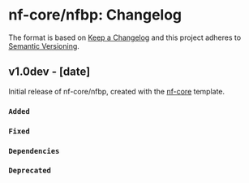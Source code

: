 # nf-core/nfbp: Changelog

The format is based on [Keep a Changelog](https://keepachangelog.com/en/1.0.0/)
and this project adheres to [Semantic Versioning](https://semver.org/spec/v2.0.0.html).

## v1.0dev - [date]

Initial release of nf-core/nfbp, created with the [nf-core](https://nf-co.re/) template.

### `Added`

### `Fixed`

### `Dependencies`

### `Deprecated`
